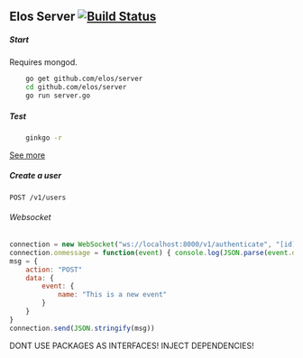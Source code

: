 Elos Server  [![Build Status](https://travis-ci.org/elos/server.svg?branch=master)](https://travis-ci.org/elos/serve)
-----------

##### Start

Requires mongod.

```bash
    go get github.com/elos/server
    cd github.com/elos/server
    go run server.go
```

##### Test

```bash
    ginkgo -r
```

[See more](https://github.com/elos/documentation/blob/master/server/testing.md)

##### Create a user

  `POST /v1/users`

###### Websocket

``` javascript
connection = new WebSocket("ws://localhost:8000/v1/authenticate", "[id]-[key]")
connection.onmessage = function(event) { console.log(JSON.parse(event.data)); }
msg = {
    action: "POST"
    data: {
        event: {
            name: "This is a new event"
        }
    }
}
connection.send(JSON.stringify(msg))
```

DONT USE PACKAGES AS INTERFACES! INJECT DEPENDENCIES!

